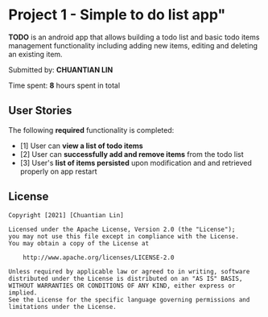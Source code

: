 # Project 1 - Simple to do list app"

**TODO** is an android app that allows building a todo list and basic todo items management functionality including adding new items, editing and deleting an existing item.

Submitted by: **CHUANTIAN LIN**

Time spent: **8** hours spent in total

## User Stories

The following **required** functionality is completed:

* [1] User can **view a list of todo items**
* [2] User can **successfully add and remove items** from the todo list
* [3] User's **list of items persisted** upon modification and and retrieved properly on app restart


## License

    Copyright [2021] [Chuantian Lin]

    Licensed under the Apache License, Version 2.0 (the "License");
    you may not use this file except in compliance with the License.
    You may obtain a copy of the License at

        http://www.apache.org/licenses/LICENSE-2.0

    Unless required by applicable law or agreed to in writing, software
    distributed under the License is distributed on an "AS IS" BASIS,
    WITHOUT WARRANTIES OR CONDITIONS OF ANY KIND, either express or implied.
    See the License for the specific language governing permissions and
    limitations under the License.
